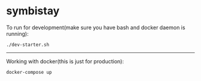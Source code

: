 # symbistay

To run for development(make sure you have bash and docker daemon is running):
```shell
./dev-starter.sh
```

---
Working with docker(this is just for production):
```shell
docker-compose up
```